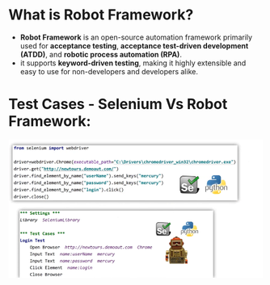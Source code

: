 # What is Robot Framework?
* **Robot Framework** is an open-source automation framework primarily used for **acceptance testing**, **acceptance test-driven development (ATDD)**, and **robotic process automation (RPA)**.
* it supports **keyword-driven testing**, making it highly extensible and easy to use for non-developers and developers alike.

# Test Cases - Selenium Vs Robot Framework:
![Test Cases](./images/testcasescomp.png)